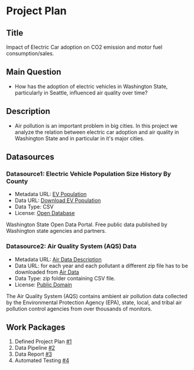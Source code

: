 # Project Plan

## Title
<!-- Give your project a short title. -->
Impact of Electric Car adoption on CO2 emission and motor fuel consumption/sales.

## Main Question

<!-- Think about one main question you want to answer based on the data. -->
* How has the adoption of electric vehicles in Washington State, particularly in Seattle, influenced air quality over time?

## Description

<!-- Describe your data science project in max. 200 words. Consider writing about why and how you attempt it. -->
* Air pollution is an important problem in big cities. In this project we analyze the relation between electric car adoption and air quality in Washington State and in particular in it's major cities.

## Datasources

<!-- Describe each datasources you plan to use in a section. Use the prefic "DatasourceX" where X is the id of the datasource. -->

### Datasource1: Electric Vehicle Population Size History By County
* Metadata URL: [EV Population](https://data.wa.gov/Transportation/Electric-Vehicle-Population-Size-History-By-County/3d5d-sdqb/about_data)
* Data URL: [Download EV Population](https://data.wa.gov/resource/3d5d-sdqb.csv?$limit=50000)
* Data Type: CSV
* License: [Open Database](https://opendatacommons.org/licenses/odbl/1-0/)

Washington State Open Data Portal. Free public data published by Washington state agencies and partners.

### Datasource2: Air Quality System (AQS) Data
* Metadata URL: [Air Data Description](https://aqs.epa.gov/aqsweb/airdata/FileFormats.html#_introduction)
* Data URL: for each year and each pollutant a different zip file has to be downloaded from [Air Data](https://aqs.epa.gov/aqsweb/airdata/download_files.html)
* Data Type: zip folder containing CSV file.
* License: [Public Domain](https://opendatacommons.org/licenses/pddl/1-0/)

The Air Quality System (AQS) contains ambient air pollution data collected by the Environmental Protection Agency (EPA), state, local, and tribal air pollution control agencies from over thousands of monitors.


## Work Packages

<!-- List of work packages ordered sequentially, each pointing to an issue with more details. -->

1. Defined Project Plan [#1][i1]
2. Data Pipeline [#2][i2]
3. Data Report [#3][i3]
3. Automated Testing [#4][i4]

[i1]: https://github.com/korn3lie/made-project/issues/1
[i2]: https://github.com/korn3lie/made-project/issues/2
[i3]: https://github.com/korn3lie/made-project/issues/3
[i4]: https://github.com/korn3lie/made-project/issues/4